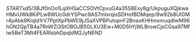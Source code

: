 $START$xd5/3BJf0nOo1LqXHSaCCSOVtCpvuG4a35S8Exy8g/UkpuguXQjkwaHMvUWk8KiPLw8WUc0drYSPwc9AS7mlxrqisSDHofBDMqep/9w92b8UlGMr4pAbk8KiqId1rV7PptXpPbWE9jJSaXVPBPutopnF2BnaxKHHmxmuqdlwM96hGN2QpTB4a7RnWZi3StOBOJB5GLXU3Ew+M0D5hYjWLBrowCjsCGsa97Mfiw5BeT3Mt4FEARlsbhDpqIdM2JyN$END$